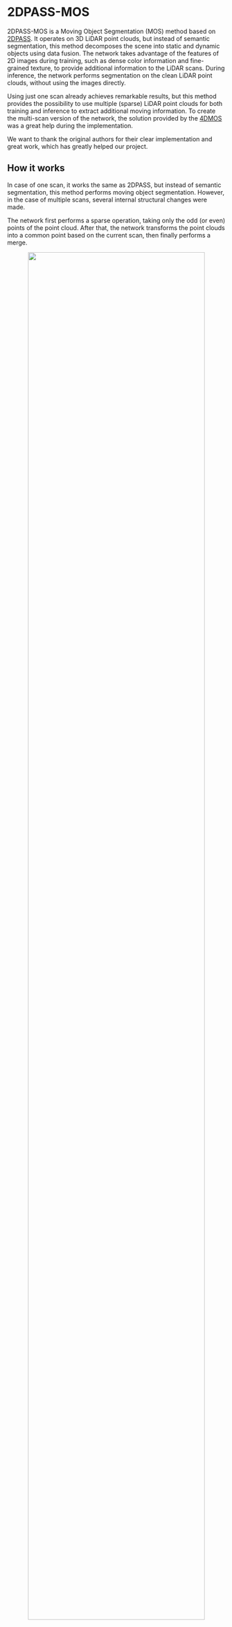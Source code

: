 # 2DPASS-MOS

2DPASS-MOS is a Moving Object Segmentation (MOS) method based on [2DPASS](https://github.com/yanx27/2DPASS). 
It operates on 3D LiDAR point clouds, but instead of semantic segmentation, this method decomposes the scene into static and dynamic objects using data fusion.
The network takes advantage of the features of 2D images during training, such as dense color information and fine-grained texture, to provide additional information to the LiDAR scans. 
During inference, the network performs segmentation on the clean LiDAR point clouds, without using the images directly.

Using just one scan already achieves remarkable results, but this method provides the possibility to use multiple (sparse) LiDAR point clouds for both training and inference to extract additional moving information. 
To create the multi-scan version of the network, the solution provided by the [4DMOS](https://github.com/PRBonn/4DMOS) was a great help during the implementation.

We want to thank the original authors for their clear implementation and great work, which has greatly helped our project.


## How it works

In case of one scan, it works the same as 2DPASS, but instead of semantic segmentation, this method performs moving object segmentation.
However, in the case of multiple scans, several internal structural changes were made.

The network first performs a sparse operation, taking only the odd (or even) points of the point cloud.
After that, the network transforms the point clouds into a common point based on the current scan, then finally performs a merge.

<p align="center">
   <img src="figures/pc-merge.png" width="90%"> 
</p>

The output of the network in this form does not match the expectations of the SemanticKITTI Benchmarks, so it requires post-processing to evaluate the results.
Predictions must be evaluated for both even and odd sparse models, and then the results of these models must be combined.
The first step is to select only the points of the current scan, and then merge the even and odd results.

<p align="center">
   <img src="figures/pred-merge.png" width="90%"> 
</p>


## Installation

- Download the original [2DPASS](https://github.com/yanx27/2DPASS) then modify it as described in the adaptation section.
- The dependencies will be the same as for the original [2DPASS](https://github.com/yanx27/2DPASS#requirements).
- The models were run on the [SemanticKITTI](http://www.semantic-kitti.org/index.html) dataset. 

### Data Preparation

As with 2DPASS, you need to download the files from the [SemanticKITTI website](http://semantic-kitti.org/dataset.html) and the color data from the [Kitti Odometry website](http://www.cvlibs.net/datasets/kitti/eval_odometry.php) and extract them into a folder.

```
./dataset/
├── ...
└── SemanticKitti/
    ├── ...
    └── dataset/
        ├── ...
        └── sequences/
            ├── 00/ # 00-10 for training       
            │   ├── velodyne/	
            |   |	├── 000000.bin
            |   |	├── 000001.bin
            |   |	└── ...
            │   └── labels/ 
            |   |   ├── 000000.label
            |   |   ├── 000001.label
            |   |   └── ...
            |   └── image_2/ 
            |   |   ├── 000000.png
            |   |   ├── 000001.png
            |   |   └── ...
            |   calib.txt
            |   poses.txt # for multiple frames
            ├── 08/ # for validation
            ├── 11/ # 11-21 for testing
            └── 21/
```


### MOS adaptation

- The first step is to set the label mapping correctly, using the file provided by [LMNet](https://github.com/PRBonn/LiDAR-MOS). To do this, insert the file "semantic-kitti-mos.yaml", which can be found in the "adaptation" folder, into the "config/label_mapping" folder within the 2DPASS file structure. 
- The next step is to specify the path for the new label_mapping config file and set the number of classes and the number of points within the classes. To do this, paste the file "adaptation/2DPASS-semantickitti-mos.yaml" into the 2DPASS "config" folder.

```
./config/
├── ...
├── 2DPASS-semantickitti-mos.yaml
└── label_mapping/
    ├── ...
    └── semantic-kitti-mos.yaml
```

## Training

To train a 2DPASS-MOS network, you can run the training with:

```shell script
python main.py --log_dir 2DPASS-MOS_semkitti --config config/2DPASS-semantickitti-mos.yaml --gpu 0
```

- log_dir: The output path
- config: The config file path
- gpu: The index of the GPU to use for training


## Testing

IMPORTANT: Currently, testing is not working well in case of MOS. It doesn't print the result, but it can be used to extract it and then evaluate it by another method.

TIPP: Change the split of the dataset in the "./config/label_mapping/semantic-kitti-mos.yaml" file to To specify the sequences you want to save (The test split should contain the target sequences).

TIPP: The test can also be run on a pre-trained model, which can be found in this [link](https://drive.google.com/file/d/1VhlFOA7pM5ue0rWLJ4DXhIEYtkvBT4zK).

To test a 2DPASS-MOS network, you can run the test with:

```shell script
python main.py --config config/2DPASS-semantickitti-mos.yaml --gpu 0 --test --submit_to_server --num_vote 12 --checkpoint <checkpoint path>
```

- config: The config file path
- gpu: The index of the GPU to use for testing
- test: This indicates that testing will be done
- submit_to_srever: This indicates that the result will be saved
- num_vote: Number of views for the test-time-augmentation (TTA). For more information, visit the [2DPASS](https://github.com/yanx27/2DPASS#testing) website
- checkpoint: The path of the model on which the test will run.

## Evaluation and visualization

To visualize and evaluate the results, we used the solution of [LMNet](https://github.com/PRBonn/LiDAR-MOS/tree/main#evaluation-and-visualization).
On this repository you can find everything you need to analyse the results nicely and clearly documented.

## Try 2 Frames version (Beta)

To test it, you need to overwrite 2 more files. The first is main.py which allows you to specify additional arguments. The second file is "./dataloader/pc_dataset.py", which handles the use of multiple frames. Both 2 files can be found in the adaptation folder.

```
./
├── ...
├── main.py
└── dataloader/
    ├── ...
    └── pc_dataset.py
```

To train or test a 2DPASS-MOS network with multiple frames, you can run the training with 2 additional arguments:

- frame_num: How many frames will you use (if 1 then use the original one scan version)
- sparse_odd: In case of multiple frames, can select sparse mode (T - Odd, F - Even)

```shell script
python main.py --log_dir 2DPASS-MOS_semkitti --config config/2DPASS-semantickitti-mos.yaml --gpu 0 --frame_num 2 --sparse_odd
```

```shell script
python main.py --config config/2DPASS-semantickitti-mos.yaml --gpu 0 --test --submit_to_server --num_vote 1 --checkpoint <checkpoint path> --frame_num 2 --sparse_odd
```
To evaluat the result, it needs to run in odd and even modes, and then the 2 predictions need to merge together. This repo contains an example version of a merge method.

This repo also contain a matlab script (inside the "add_semantic" folder), which can uses additional semantic segmentation information to create object instances and make object level decisions for the predictions.

## Results

You can find the best results of our method in the "results" folder.<br/>
You can find the models with the scores below from this [link](https://drive.google.com/file/d/1VhlFOA7pM5ue0rWLJ4DXhIEYtkvBT4zK).

|Model (validation)|mIoU|mIoU (TTA)|
|:---:|:---:|:---:|
|LMNet R1|59.9%| - |
|LMNet R8 S|67.1%| - |
|2DPASS-MOS 1F|58.5%|65.6%|
|2DPASS-MOS 2F|67.6%| - |
|2DPASS-MOS 2F S|69.1%| - |

- R: Residual number (Example: Residual 1 models are use 2 Frames)
- F: Frame number
- S: Use aditional semantic segmentation

## License
This repository is released under MIT License (see LICENSE file for details).
